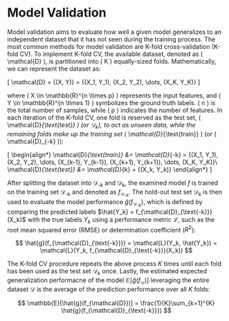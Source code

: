 # Model Validation

Model validation aims to evaluate how well a given model generalizes to an independent dataset that it has not seen during the training process. The most common methods for model validation are K-fold cross-validation (K-fold CV). To implement K-fold CV, the available dataset, denoted as \( \mathcal{D} \), is partitioned into \( K \) equally-sized folds. Mathematically, we can represent the dataset as:

\[
\mathcal{D} = \{(X, Y)\} = \{(X_1, Y_1), (X_2, Y_2), \dots, (X_K, Y_K)\}
\]

where \( X \in \mathbb{R}^{n \times p} \) represents the input features, and \( Y \in \mathbb{R}^{n \times 1} \) symbolizes the ground truth labels. \( n \) is the total number of samples, while \( p \) indicates the number of features. In each iteration of the K-fold CV, one fold is reserved as the test set, \( \mathcal{D}_{\text{test}} \) (or $\mathcal{D}_{k}$), to act as unseen data, while the remaining folds make up the training set \( \mathcal{D}_{\text{train}} \) (or \( \mathcal{D}_{-k} \)):

\[
\begin{align*}
\mathcal{D}_{\text{train}} &= \mathcal{D}_{-k} = \{(X_1, Y_1), (X_2, Y_2), \dots, (X_{k-1}, Y_{k-1}), (X_{k+1}, Y_{k+1}), \dots, (X_K, Y_K)\}\\
\mathcal{D}_{\text{test}} &= \mathcal{D}_{k} = \{(X_k, Y_k)\}
\end{align*}
\]

After splitting the dataset into $\mathcal{D}_{\text{-k}}$ and $\mathcal{D}_{\text{k}}$, the examined model $f$ is trained on the training set $\mathcal{D}_{\text{-k}}$ and denoted as $f_{\mathcal{D}_{\text{-k}}}$. The hold-out test set $\mathcal{D}_{\text{k}}$ is then used to evaluate the model performance $\hat{g}(f_{\mathcal{D}_{\text{-k}}})$, which is defined by comparing the predicted labels $\hat{Y_k} = f_{\mathcal{D}_{\text{-k}}}(X_k)$ with the true labels $Y_k$ using a performance metric $\mathcal{L}$, such as the root mean squared error (RMSE) or determination coefficient ($R^2$):

$$
\hat{g}(f_{\mathcal{D}_{\text{-k}}}) = \mathcal{L}(Y_k, \hat{Y_k}) = \mathcal{L}(Y_k, f_{\mathcal{D}_{\text{-k}}}(X_k))
$$

The K-fold CV procedure repeats the above process $K$ times until each fold has been used as the test set $\mathcal{D}_{\text{k}}$ once. Lastly, the estimated expected generalization performacne of the model $\mathbb{E}[\hat{g}(f_{\mathcal{D}})]$ leveraging the entire dataset $\mathcal{D}$ is the average of the prediction performance over all $K$ folds:

$$
\mathbb{E}[\hat{g}(f_{\mathcal{D}})] = \frac{1}{K}\sum_{k=1}^{K} \hat{g}(f_{\mathcal{D}_{\text{-k}}})
$$
